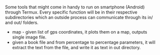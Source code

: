 
Some tools that might come in handy to run on smartphone (Android)
through Termux. Every specific function will be in their respective
subdirectories which an outside process can communicate through its
in/ and out/ folders.

* map - given list of gps coordinates, it plots them on a map, outputs
  single image file.
* given a book file and from percentage to percentage parameters, it will extract
  the text from the file, and write it as text in out directory.



